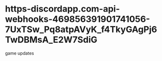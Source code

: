 # https-discordapp.com-api-webhooks-469856391901741056-7UxTSw_Pq8atpAVyK_f4TkyGAgPj6TwDBMsA_E2W7SdiG
game updates
